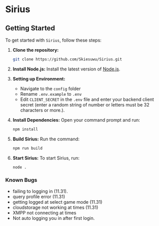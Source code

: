 # Sirius

## Getting Started

To get started with `Sirius`, follow these steps:

1. **Clone the repository:**

   ```bash
   git clone https://github.com/Skiesuwu/Sirius.git
   ```

2. **Install Node.js:**
   Install the latest version of [Node.js](https://nodejs.org/).

3. **Setting up Environment:**

   - Navigate to the `config` folder
   - Rename `.env.example` to `.env`
   - Edit `CLIENT_SECRET` in the `.env` file and enter your backend client secret (enter a random string of number or letters must be 32 characters or more.).

4. **Install Dependencies:**
   Open your command prompt and run:

   ```bash
   npm install
   ```

5. **Build Sirius:**
   Run the command:

   ```bash
   npm run build
   ```

6. **Start Sirius:**
   To start Sirius, run:
   ```bash
   node .
   ```

### Known Bugs

- failing to logging in (11.31).
- query profile error (11.31)
- getting logged at select game mode (11.31)
- cloudstorage not working at times (11.31)
- XMPP not connecting at times
- Not auto logging you in after first login.
